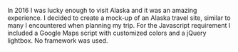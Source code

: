 In 2016 I was lucky enough to visit Alaska and it was an amazing experience. I decided to create a mock-up of an Alaska travel site, similar to many I encountered when planning my trip. For the Javascript requirement I included a Google Maps script with customized colors and a jQuery lightbox. No framework was used.
